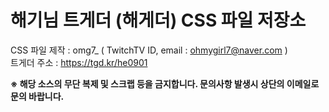 # 해기님 트게더 (해게더) CSS 파일 저장소  
  
  
CSS 파일 제작 : omg7_ ( TwitchTV ID, email : ohmygirl7@naver.com )  
트게더 주소 : https://tgd.kr/he0901    


**※ 해당 소스의 무단 복제 및 스크랩 등을 금지합니다. 문의사항 발생시 상단의 이메일로 문의 바랍니다.**
